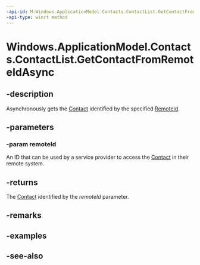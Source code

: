 ```yaml
---
-api-id: M:Windows.ApplicationModel.Contacts.ContactList.GetContactFromRemoteIdAsync(System.String)
-api-type: winrt method
---
```


<!-- Method syntax
public Windows.Foundation.IAsyncOperation<Windows.ApplicationModel.Contacts.Contact> GetContactFromRemoteIdAsync(System.String remoteId)
-->

# Windows.ApplicationModel.Contacts.ContactList.GetContactFromRemoteIdAsync

## -description
Asynchronously gets the [Contact](contact.md) identified by the specified [RemoteId](contact_remoteid.md).

## -parameters
### -param remoteId
An ID that can be used by a service provider to access the [Contact](contact.md) in their remote system.

## -returns
The [Contact](contact.md) identified by the *remoteId* parameter.

## -remarks

## -examples

## -see-also
